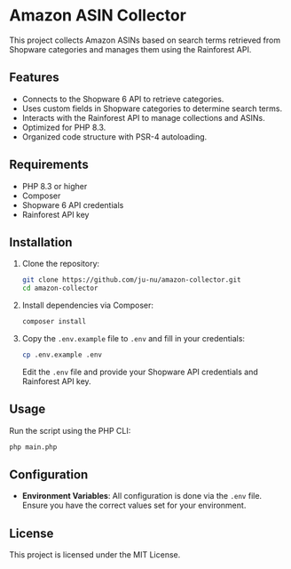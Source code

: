 # Amazon ASIN Collector

This project collects Amazon ASINs based on search terms retrieved from Shopware categories and manages them using the Rainforest API.

## Features

- Connects to the Shopware 6 API to retrieve categories.
- Uses custom fields in Shopware categories to determine search terms.
- Interacts with the Rainforest API to manage collections and ASINs.
- Optimized for PHP 8.3.
- Organized code structure with PSR-4 autoloading.

## Requirements

- PHP 8.3 or higher
- Composer
- Shopware 6 API credentials
- Rainforest API key

## Installation

1. Clone the repository:

   ```bash
   git clone https://github.com/ju-nu/amazon-collector.git
   cd amazon-collector
   ```

2. Install dependencies via Composer:

   ```bash
   composer install
   ```

3. Copy the `.env.example` file to `.env` and fill in your credentials:

   ```bash
   cp .env.example .env
   ```

   Edit the `.env` file and provide your Shopware API credentials and Rainforest API key.

## Usage

Run the script using the PHP CLI:

```bash
php main.php
```

## Configuration

- **Environment Variables**: All configuration is done via the `.env` file. Ensure you have the correct values set for your environment.

## License

This project is licensed under the MIT License.
